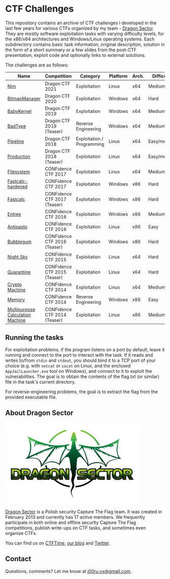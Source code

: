 # CTF Challenges

This repository contains an archive of CTF challenges I developed in the last few years for various CTFs organized by my team – [Dragon Sector](https://dragonsector.pl/). They are mostly software exploitation tasks with varying difficulty levels, for the x86/x64 architectures and Windows/Linux operating systems. Each subdirectory contains basic task information, original description, solution in the form of a short summary or a few slides from the post-CTF presentation, exploit code and optionally links to external solutions.

The challenges are as follows:

| Name                             | Competition                  | Category                   | Platform | Arch. | Difficulty  |
|----------------------------------|------------------------------|----------------------------|----------|-------|-------------|
| [Nim](Dragon%20CTF%202021/Nim) | Dragon CTF 2021 | Exploitation | Linux | x64 | Medium |
| [BitmapManager](Dragon%20CTF%202020/BitmapManager) | Dragon CTF 2020 | Exploitation | Windows | x64 | Hard |
| [BabyKernel](Dragon%20CTF%202019/Main%20event/BabyKernel) | Dragon CTF 2019 | Exploitation | Windows | x64 | Medium |
| [BadType](Dragon%20CTF%202019/Teaser/BadType) | Dragon CTF 2019 (Teaser) | Reverse Engineering | Windows | x64 | Medium |
| [Pipeline](Dragon%20CTF%202018/Main%20event/Pipeline) | Dragon CTF 2018 | Exploitation / Programming | Linux | x64 | Easy/medium |
| [Production](Dragon%20CTF%202018/Teaser/Production) | Dragon CTF 2018 (Teaser) | Exploitation | Linux | x64 | Easy/medium |
| [Filesystem](CONFidence%20CTF%202017/Main%20event/Filesystem) | CONFidence CTF 2017 | Exploitation | Linux | x64 | Medium |
| [Fastcalc-hardened](CONFidence%20CTF%202017/Main%20event/Fastcalc-hardened) | CONFidence CTF 2017 | Exploitation | Windows | x86 | Hard |
| [Fastcalc](CONFidence%20CTF%202017/Teaser/Fastcalc) | CONFidence CTF 2017 (Teaser) | Exploitation | Windows | x86 | Hard |
| [Entree](CONFidence%20CTF%202016/Main%20event/Entree) | CONFidence CTF 2016 | Exploitation | Windows | x86 | Medium |
| [Antipasto](CONFidence%20CTF%202016/Main%20event/Antipasto) | CONFidence CTF 2016 | Exploitation | Linux | x86 | Easy |
| [Bubblegum](CONFidence%20CTF%202016/Teaser/Bubblegum) | CONFidence CTF 2016 (Teaser) | Exploitation | Windows | x86 | Hard |
| [Night Sky](CONFidence%20CTF%202015/Main%20event/Night%20Sky) | CONFidence CTF 2015 | Exploitation | Linux | x64 | Hard |
| [Quarantine](CONFidence%20CTF%202015/Teaser/Quarantine) | CONFidence CTF 2015 (Teaser) | Exploitation | Linux | x64 | Hard |
| [Crypto Machine](CONFidence%20CTF%202014/Main%20event/Crypto%20Machine) | CONFidence CTF 2014 | Exploitation | Linux | x64 | Medium |
| [Memory](CONFidence%20CTF%202014/Main%20event/Memory) | CONFidence CTF 2014 | Reverse Engineering | Windows | x86 | Easy |
| [Multipurpose Calculation Machine](CONFidence%20CTF%202014/Teaser/Multipurpose%20Calculation%20Machine) | CONFidence CTF 2014 (Teaser) | Exploitation | Linux | x86 | Medium |

## Running the tasks

For exploitation problems, if the program listens on a port by default, leave it running and connect to the port to interact with the task. If it reads and writes to/from `stdin` and `stdout`, you should bind it to a TCP port of your choice (e.g. with `netcat` or `socat` on Linux, and the enclosed `AppJailLauncher.exe` tool on Windows), and connect to it to exploit the vulnerabilities. The goal is to obtain the contents of the flag.txt (or similar) file in the task's current directory.

For reverse-engineering problems, the goal is to extract the flag from the provided executable file.

## About Dragon Sector

![Dragon Sector](logo.png)

[Dragon Sector](https://dragonsector.pl/) is a Polish security Capture The Flag team. It was created in February 2013 and currently has 17 active members. We frequently participate in both online and offline security Capture The Flag competitions, publish write-ups on CTF tasks, and sometimes even organize CTFs.

You can find us on [CTFTime](https://ctftime.org/team/3329), [our blog](https://blog.dragonsector.pl/) and [Twitter](https://twitter.com/DragonSectorCTF).

## Contact

Questions, comments? Let me know at j00ru.vx@gmail.com.
